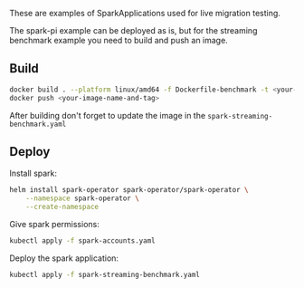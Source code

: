 These are examples of SparkApplications used for live migration testing.

The spark-pi example can be deployed as is, but for the streaming benchmark example you need to build and push an image.

## Build

```sh
docker build . --platform linux/amd64 -f Dockerfile-benchmark -t <your-image-name-and-tag>
docker push <your-image-name-and-tag>
```

After building don't forget to update the image in the `spark-streaming-benchmark.yaml`

## Deploy

Install spark:
```sh
helm install spark-operator spark-operator/spark-operator \
    --namespace spark-operator \
    --create-namespace
```

Give spark permissions:
```sh
kubectl apply -f spark-accounts.yaml 
```

Deploy the spark application:
```sh
kubectl apply -f spark-streaming-benchmark.yaml
```
